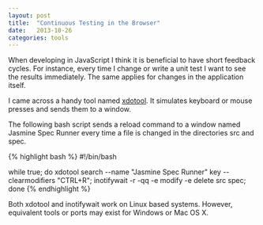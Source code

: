 ```yaml
---
layout: post
title:  "Continuous Testing in the Browser"
date:   2013-10-26
categories: tools
---
```


When developing in JavaScript I think it is beneficial to have short feedback cycles. For instance, every time I change or write a unit test I want to see the results immediately. The same applies for changes in the application itself.

I came across a handy tool named [xdotool][xdotool]. It simulates keyboard or mouse presses and sends them to a window.

The following bash script sends a reload command to a window named Jasmine Spec Runner every time a file is changed in the directories src and spec.

{% highlight bash %}
#!/bin/bash

while true; do
  xdotool search --name "Jasmine Spec Runner" key --clearmodifiers "CTRL+R";
  inotifywait -r -qq -e modify -e delete src spec;
done
{% endhighlight %}

Both xdotool and inotifywait work on Linux based systems. However, equivalent tools or ports may exist for Windows or Mac OS X.

[xdotool]: https://www.semicomplete.com/projects/xdotool/
